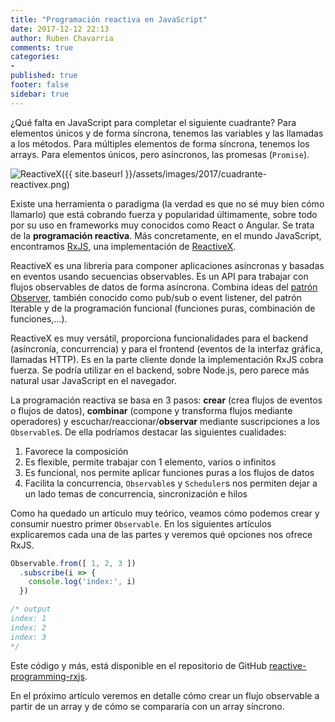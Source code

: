 ```yaml
---
title: "Programación reactiva en JavaScript"
date: 2017-12-12 22:13
author: Ruben Chavarria
comments: true
categories: 
- 
published: true
footer: false
sidebar: true
---
```


¿Qué falta en JavaScript para completar el siguiente cuadrante? Para elementos
únicos y de forma síncrona, tenemos las variables y las llamadas a los métodos.
Para múltiples elementos de forma síncrona, tenemos los arrays. Para elementos
únicos, pero asíncronos, las promesas (`Promise`).

![ReactiveX]({{ site.baseurl }}/assets/images/2017/cuadrante-reactivex.png)

<!-- more -->

Existe una herramienta o paradigma (la verdad es que no sé muy bien cómo
llamarlo) que está cobrando fuerza y popularidad últimamente, sobre todo por su
uso en frameworks muy conocidos como React o Angular. Se trata de la
**programación reactiva**. Más concretamente, en el mundo JavaScript,
encontramos [RxJS], una implementación de [ReactiveX].

ReactiveX es una librería para componer aplicaciones asíncronas y basadas en
eventos usando secuencias observables. Es un API para trabajar con flujos
observables de datos de forma asíncrona. Combina ideas del [patrón Observer],
también conocido como pub/sub o event listener, del patrón Iterable y de la
programación funcional (funciones puras, combinación de funciones,...).

ReactiveX es muy versátil, proporciona funcionalidades para el backend
(asíncronía, concurrencia) y para el frontend (eventos de la interfaz gráfica,
llamadas HTTP). Es en la parte cliente donde la implementación RxJS cobra
fuerza. Se podría utilizar en el backend, sobre Node.js, pero parece más
natural usar JavaScript en el navegador.

La programación reactiva se basa en 3 pasos: **crear** (crea flujos de eventos o
flujos de datos), **combinar** (compone y transforma flujos mediante operadores) y
escuchar/reaccionar/**observar** mediante suscripciones a los `Observable`s. De
ella podríamos destacar las siguientes cualidades:

1. Favorece la composición
2. Es flexible, permite trabajar con 1 elemento, varios o infinitos
3. Es funcional, nos permite aplicar funciones puras a los flujos de datos
4. Facilita la concurrencia, `Observable`s y `Scheduler`s nos permiten dejar
a un lado temas de concurrencia, sincronización e hilos

Como ha quedado un artículo muy teórico, veamos cómo podemos crear y consumir
nuestro primer `Observable`. En los siguientes artículos explicaremos cada una
de las partes y veremos qué opciones nos ofrece RxJS.

```javascript
Observable.from([ 1, 2, 3 ])
  .subscribe(i => {
    console.log('index:', i)
  })

/* output
index: 1
index: 2
index: 3
*/
```

Este código y más, está disponible en el repositorio de GitHub
[reactive-programming-rxjs].

En el próximo artículo veremos en detalle cómo crear un flujo observable a
partir de un array y de cómo se compararía con un array síncrono.

[RxJS]: http://reactivex.io/rxjs/
[ReactiveX]: http://reactivex.io/
[patrón Observer]: http://en.wikipedia.org/wiki/Observer_pattern
[reactive-programming-rxjs]: https://github.com/rchavarria/reactive-programming-rxjs
